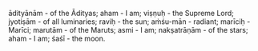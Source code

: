 ādityānām - of the Ādityas; aham - I am; viṣṇuḥ - the Supreme Lord; jyotiṣām - of all luminaries; raviḥ - the sun; aṁśu-mān - radiant; marīciḥ - Marīci; marutām - of the Maruts; asmi - I am; nakṣatrāṇām - of the stars; aham - I am; śaśī - the moon.